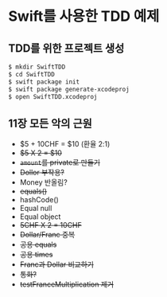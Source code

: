 # Swift를 사용한 TDD 예제

## TDD를 위한 프로젝트 생성

```bash
$ mkdir SwiftTDD
$ cd SwiftTDD
$ swift package init
$ swift package generate-xcodeproj
$ open SwiftTDD.xcodeproj
```

## 11장 모든 악의 근원

* $5 + 10CHF = $10 (환율 2:1)
* ~~$5 X 2 = $10~~
* ~~`amount`를 private로 만들기~~
* ~~Dollor 부작용?~~
* Money 반올림?
* ~~equals()~~
* hashCode()
* Equal null
* Equal object
* ~~5CHF X 2 = 10CHF~~
* ~~Dollar/Franc 중복~~
* ~~공용 equals~~
* ~~공용 times~~
* ~~Franc과 Dollar 비교하기~~
* ~~통화?~~
* ~~testFranceMultiplication 제거~~


